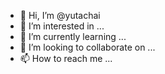 - 👋 Hi, I’m @yutachai
- 👀 I’m interested in ...
- 🌱 I’m currently learning ...
- 💞️ I’m looking to collaborate on ...
- 📫 How to reach me ...

<!---
yutachai/yutachai is a ✨ special ✨ repository because its `README.md` (this file) appears on your GitHub profile.
You can click the Preview link to take a look at your changes.
--->
